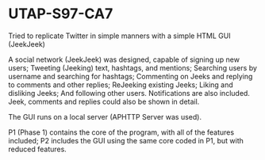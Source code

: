# UTAP-S97-CA7
Tried to replicate Twitter in simple manners with a simple HTML GUI (JeekJeek)

A social network (JeekJeek) was designed, capable of signing up new users; Tweeting (Jeeking) text, hashtags, and mentions; Searching 
users by username and searching for hashtags; Commenting on Jeeks and replying to comments and other replies; ReJeeking existing Jeeks;
Liking and disliking Jeeks; And following other users. Notifications are also included.
Jeek, comments and replies could also be shown in detail.

The GUI runs on a local server (APHTTP Server was used).

P1 (Phase 1) contains the core of the program, with all of the features included; P2 includes the GUI using the same core coded in P1, but with reduced features.
